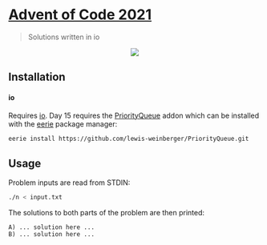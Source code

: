 # [Advent of Code 2021](https://adventofcode.com/2021)
> Solutions written in io

<p align="center">
    <a href="./io"><img src="https://img.shields.io/badge/io-15%2F25-blue"></a>
</p>


## Installation

#### io
Requires [io](https://iolanguage.org/). Day 15 requires the [PriorityQueue](https://github.com/lewis-weinberger/PriorityQueue.git) addon which can be installed with the [eerie](https://github.com/IoLanguage/eerie) package manager:

```sh
eerie install https://github.com/lewis-weinberger/PriorityQueue.git
```

## Usage

Problem inputs are read from STDIN:

```sh
./n < input.txt
```

The solutions to both parts of the problem are then printed:

```
A) ... solution here ...
B) ... solution here ...
```
